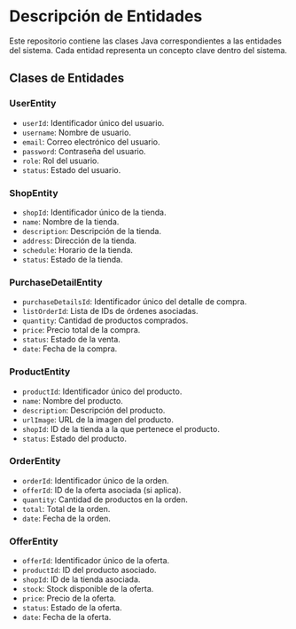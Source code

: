 # Descripción de Entidades

Este repositorio contiene las clases Java correspondientes a las entidades del sistema. Cada entidad representa un concepto clave dentro del sistema.

## Clases de Entidades

### UserEntity

- `userId`: Identificador único del usuario.
- `username`: Nombre de usuario.
- `email`: Correo electrónico del usuario.
- `password`: Contraseña del usuario.
- `role`: Rol del usuario.
- `status`: Estado del usuario.

### ShopEntity

- `shopId`: Identificador único de la tienda.
- `name`: Nombre de la tienda.
- `description`: Descripción de la tienda.
- `address`: Dirección de la tienda.
- `schedule`: Horario de la tienda.
- `status`: Estado de la tienda.

### PurchaseDetailEntity

- `purchaseDetailsId`: Identificador único del detalle de compra.
- `listOrderId`: Lista de IDs de órdenes asociadas.
- `quantity`: Cantidad de productos comprados.
- `price`: Precio total de la compra.
- `status`: Estado de la venta.
- `date`: Fecha de la compra.

### ProductEntity

- `productId`: Identificador único del producto.
- `name`: Nombre del producto.
- `description`: Descripción del producto.
- `urlImage`: URL de la imagen del producto.
- `shopId`: ID de la tienda a la que pertenece el producto.
- `status`: Estado del producto.

### OrderEntity

- `orderId`: Identificador único de la orden.
- `offerId`: ID de la oferta asociada (si aplica).
- `quantity`: Cantidad de productos en la orden.
- `total`: Total de la orden.
- `date`: Fecha de la orden.

### OfferEntity

- `offerId`: Identificador único de la oferta.
- `productId`: ID del producto asociado.
- `shopId`: ID de la tienda asociada.
- `stock`: Stock disponible de la oferta.
- `price`: Precio de la oferta.
- `status`: Estado de la oferta.
- `date`: Fecha de la oferta.
